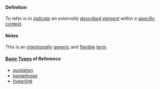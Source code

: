 #### Definition

To refer is to *[indicate](https://github.com/gcassel/Modular-Organization-Terminology/blob/master/terms/indicate.md) an externally [described](https://github.com/gcassel/Modular-Organization-Terminology/blob/master/terms/describe.md) [element](https://github.com/gcassel/Modular-Organization-Terminology/blob/master/terms/element.md)* within a [specific](https://github.com/gcassel/Modular-Organization-Terminology/blob/master/terms/specific.md) [context](https://github.com/gcassel/Modular-Organization-Terminology/blob/master/terms/context.md).

#### Notes

This is an [intentionally](https://github.com/gcassel/Modular-Organization-Terminology/blob/master/terms/intention.md) [generic](https://github.com/gcassel/Modular-Organization-Terminology/blob/master/terms/generic.md) and [flexible](https://github.com/gcassel/Modular-Organization-Terminology/blob/master/terms/flexible.md) [term](https://github.com/gcassel/Modular-Organization-Terminology/blob/master/terms/term.md).

#### [Basic](https://github.com/gcassel/Modular-Organization-Terminology/blob/master/terms/base.md) [Types](https://github.com/gcassel/Modular-Organization-Terminology/blob/master/terms/type.md) of Reference

* *[quotation](https://github.com/gcassel/Modular-Organization-Terminology/blob/master/terms/quote.md)* 
* *[paraphrase](https://github.com/gcassel/Modular-Organization-Terminology/blob/master/terms/paraphrase.md)*
* *[hyperlink](https://github.com/gcassel/Modular-Organization-Terminology/blob/master/terms/hyperlink.md)*
